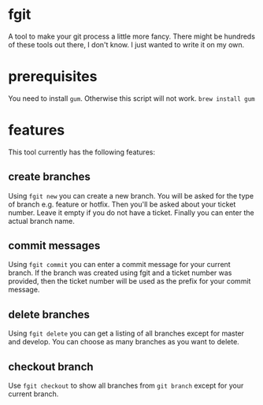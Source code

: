 # fgit
A tool to make your git process a little more fancy. There might be hundreds of these tools out there, I don't know. I just wanted to write it on my own.
# prerequisites
You need to install ```gum```. Otherwise this script will not work.
```brew install gum```
# features
This tool currently has the following features:
## create branches
Using ```fgit new``` you can create a new branch. You will be asked for the type of branch e.g. feature or hotfix. Then you'll be asked about your ticket number. Leave it empty if you do not have a ticket. Finally you can enter the actual branch name.
## commit messages
Using ```fgit commit``` you can enter a commit message for your current branch. If the branch was created using fgit and a ticket number was provided, then the ticket number will be used as the prefix for your commit message.
## delete branches
Using ```fgit delete``` you can get a listing of all branches except for master and develop. You can choose as many branches as you want to delete.
## checkout branch
Use ```fgit checkout``` to show all branches from ```git branch``` except for your current branch.

